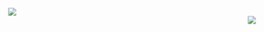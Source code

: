 <p>
  <img align="left" src="https://github-readme-stats.vercel.app/api?username=xRBzfeGQvu&count_private=true&theme=dark&show_icons=true"></img>
  <br />
 <img align="right" src="https://github-readme-stats.vercel.app/api/top-langs/?username=xRBzfeGQvu&layout=compact&theme=dark"></img>
<p>
